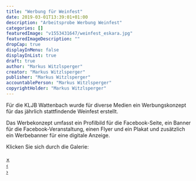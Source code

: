 ```yaml
---
title: "Werbung für Weinfest"
date: 2019-03-01T13:39:01+01:00
description: "Arbeitsprobe Werbung Weinfest"
categories: []
featuredImage: "v1553431647/weinfest_eskara.jpg"
featuredImageDescription: ""
dropCap: true
displayInMenu: false
displayInList: true
draft: true
author: "Markus Witzlsperger"
creator: "Markus Witzlsperger"
publisher: "Markus Witzlsperger"
accountablePerson: "Markus Witzlsperger"
copyrightHolder: "Markus Witzlsperger"
---
```


Für die KLJB Wattenbach wurde für diverse Medien ein Werbungskonzept für das jährlich stattfindende Weinfest erstellt.

Das Werbekonzept umfasst ein Profilbild für die Facebook-Seite, ein Banner für die Facebook-Veranstaltung, einen Flyer und ein Plakat und zusätzlich ein Werbebanner für eine digitale Anzeige.

Klicken Sie sich durch die Galerie:

<div class="row">
<div class="thumbnail">
    <img data-nr="1" src="data:image/gif;base64,R0lGODlhAQABAIAAAAAAAP///yH5BAEAAAAALAAAAAABAAEAAAIBRAA7" data-src="https://res.cloudinary.com/witzlsperger/image/upload/w_auto,dpr_auto,c_thumb,f_auto/v1553433075/Logo_weinfest.jpg" data-bigsrc="https://res.cloudinary.com/witzlsperger/image/upload/h_600,dpr_2.0/v1553433075/Logo_weinfest.jpg" class="thumbnail cld-responsive" onclick="myFunction(this);">
</div>
<div class="thumbnail">
    <img data-nr="2" src="data:image/gif;base64,R0lGODlhAQABAIAAAAAAAP///yH5BAEAAAAALAAAAAABAAEAAAIBRAA7" data-src="https://res.cloudinary.com/witzlsperger/image/upload/w_auto,dpr_auto,c_thumb,f_auto/v1553433233/weinfest_fb_banner_2018.jpg" data-bigsrc="https://res.cloudinary.com/witzlsperger/image/upload/h_600,dpr_2.0/v1553433233/weinfest_fb_banner_2018.jpg" class="thumbnail cld-responsive" onclick="myFunction(this);">
</div>
<div class="thumbnail">
    <img data-nr="3" src="data:image/gif;base64,R0lGODlhAQABAIAAAAAAAP///yH5BAEAAAAALAAAAAABAAEAAAIBRAA7" data-src="https://res.cloudinary.com/witzlsperger/image/upload/w_auto,dpr_auto,c_thumb,f_auto/v1553433232/Weinfest_Druck_v3.5j.jpg" data-bigsrc="https://res.cloudinary.com/witzlsperger/image/upload/h_600,dpr_2.0/v1553433232/Weinfest_Druck_v3.5j.jpg" class="thumbnail cld-responsive" onclick="myFunction(this);">
</div>
</div>
<div id="myimg" class="overlay">
    <a href="javascript:void(0)" class="closebtn" onclick="closeimg()">&times;</a>
    <div class="overlay-content">
        <div class="row">
            <a href="javascript:void(0)" class="previmg col-sm-1" onclick="previmg()">&lsaquo;</a>
            <div class="col-sm-10">
                <img class="expandedimg" id="expandedImg">
            </div>
            <a href="javascript:void(0)" class="nextimg col-sm-1" onclick="nextimg()">&rsaquo;</a>
        </div>
    </div>
</div>